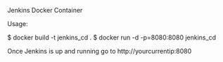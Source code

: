 
Jenkins Docker Container

Usage:

$ docker build -t jenkins_cd .
$ docker run -d -p=8080:8080 jenkins_cd

Once Jenkins is up and running go to http://yourcurrentip:8080
